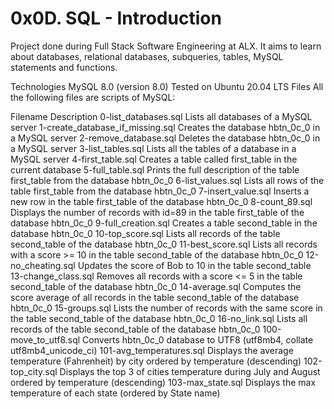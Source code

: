 #         0x0D. SQL - Introduction



Project done during Full Stack Software Engineering at ALX. It aims to learn about databases, relational databases, subqueries, tables, MySQL statements and functions.

Technologies
MySQL 8.0 (version 8.0)
Tested on Ubuntu 20.04 LTS
Files
All the following files are scripts of MySQL:

Filename	Description
0-list_databases.sql	Lists all databases of a MySQL server
1-create_database_if_missing.sql	Creates the database hbtn_0c_0 in a MySQL server
2-remove_database.sql	Deletes the database hbtn_0c_0 in a MySQL server
3-list_tables.sql	Lists all the tables of a database in a MySQL server
4-first_table.sql	Creates a table called first_table in the current database
5-full_table.sql	Prints the full description of the table first_table from the database hbtn_0c_0
6-list_values.sql	Lists all rows of the table first_table from the database hbtn_0c_0
7-insert_value.sql	Inserts a new row in the table first_table of the database hbtn_0c_0
8-count_89.sql	Displays the number of records with id=89 in the table first_table of the database hbtn_0c_0
9-full_creation.sql	Creates a table second_table in the database hbtn_0c_0
10-top_score.sql	Lists all records of the table second_table of the database hbtn_0c_0
11-best_score.sql	Lists all records with a score >= 10 in the table second_table of the database hbtn_0c_0
12-no_cheating.sql	Updates the score of Bob to 10 in the table second_table
13-change_class.sql	Removes all records with a score <= 5 in the table second_table of the database hbtn_0c_0
14-average.sql	Computes the score average of all records in the table second_table of the database hbtn_0c_0
15-groups.sql	Lists the number of records with the same score in the table second_table of the database hbtn_0c_0
16-no_link.sql	Lists all records of the table second_table of the database hbtn_0c_0
100-move_to_utf8.sql	Converts hbtn_0c_0 database to UTF8 (utf8mb4, collate utf8mb4_unicode_ci)
101-avg_temperatures.sql	Displays the average temperature (Fahrenheit) by city ordered by temperature (descending)
102-top_city.sql	Displays the top 3 of cities temperature during July and August ordered by temperature (descending)
103-max_state.sql	Displays the max temperature of each state (ordered by State name)
